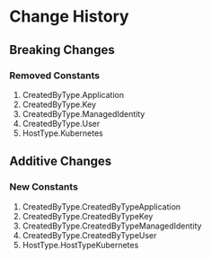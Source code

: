 # Change History

## Breaking Changes

### Removed Constants

1. CreatedByType.Application
1. CreatedByType.Key
1. CreatedByType.ManagedIdentity
1. CreatedByType.User
1. HostType.Kubernetes

## Additive Changes

### New Constants

1. CreatedByType.CreatedByTypeApplication
1. CreatedByType.CreatedByTypeKey
1. CreatedByType.CreatedByTypeManagedIdentity
1. CreatedByType.CreatedByTypeUser
1. HostType.HostTypeKubernetes
